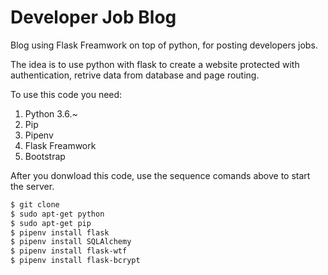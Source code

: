# Developer Job Blog 
Blog using Flask Freamwork on top of python, for posting developers jobs.

The idea is to use python with flask to create a website protected with authentication, retrive data from database and page routing.

To use this code you need:

1. Python 3.6.~
2. Pip 
3. Pipenv
4. Flask Freamwork
5. Bootstrap

After you donwload this code, use the sequence comands above to start the server.

```sh
$ git clone 
$ sudo apt-get python
$ sudo apt-get pip
$ pipenv install flask
$ pipenv install SQLAlchemy
$ pipenv install flask-wtf
$ pipenv install flask-bcrypt
